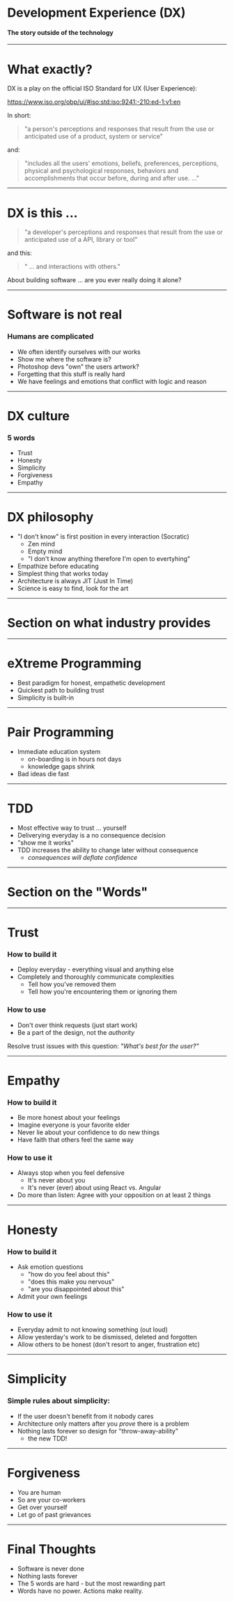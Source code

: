 # Development Experience (DX)

#### The story outside of the technology

---

# What exactly?

DX is a play on the official ISO Standard for UX (User Experience):

https://www.iso.org/obp/ui/#iso:std:iso:9241:-210:ed-1:v1:en

In short:

> "a person's perceptions and responses that result from the use or anticipated use of a product, system or service"

and:

> "includes all the users' emotions, beliefs, preferences, perceptions, physical and psychological responses, behaviors and accomplishments that occur before, during and after use. ..."

---

# DX is this ...

> "a developer's perceptions and responses that result from the use or anticipated use of a API, library or tool"

and this:

> " ... and interactions with others."

About building software ... are you ever really doing it alone?

---

# Software is not real

### Humans are complicated

- We often identify ourselves with our works
- Show me where the software is?
- Photoshop devs "own" the users artwork?
- Forgetting that this stuff is really hard
- We have feelings and emotions that conflict with logic and reason

---

# DX culture

### 5 words

- Trust
- Honesty
- Simplicity
- Forgiveness
- Empathy

---

# DX philosophy

- "I don't know" is first position in every interaction (Socratic)
  - Zen mind
  - Empty mind
  - "I don't know anything therefore I'm open to evertyhing"
- Empathize before educating
- Simplest thing that works today
- Architecture is always JIT (Just In Time)
- Science is easy to find, look for the art

---

# Section on what industry provides

---

# eXtreme Programming

- Best paradigm for honest, empathetic development
- Quickest path to building trust
- Simplicity is built-in

---

# Pair Programming

- Immediate education system
  - on-boarding is in hours not days
  - knowledge gaps shrink
- Bad ideas die fast

---

# TDD

- Most effective way to trust ... yourself
- Deliverying everyday is a no consequence decision
- "show me it works"
- TDD increases the ability to change later without consequence
  - _consequences will deflate confidence_

---

# Section on the "Words"

---

# Trust

### How to build it

- Deploy everyday - everything visual and anything else
- Completely and thoroughly communicate complexities
  - Tell how you've removed them
  - Tell how you're encountering them or ignoring them

### How to use

- Don't over think requests (just start work)
- Be a part of the design, not the _authority_

Resolve trust issues with this question: _"What's best for the user?"_

---

# Empathy

### How to build it

- Be more honest about your feelings
- Imagine everyone is your favorite elder
- Never lie about your confidence to do new things
- Have faith that others feel the same way

### How to use it

- Always stop when you feel defensive
  - It's never about you
  - It's never (ever) about using React vs. Angular
- Do more than listen: Agree with your opposition on at least 2 things

---

# Honesty

### How to build it

- Ask emotion questions
  - "how do you feel about this"
  - "does this make you nervous"
  - "are you disappointed about this"
- Admit your own feelings

### How to use it

- Everyday admit to not knowing something (out loud)
- Allow yesterday's work to be dismissed, deleted and forgotten
- Allow others to be honest (don't resort to anger, frustration etc)

---

# Simplicity

### Simple rules about simplicity:

- If the user doesn't benefit from it nobody cares
- Architecture only matters after you _prove_ there is a problem
- Nothing lasts forever so design for "throw-away-ability"
  - the new TDD!

---

# Forgiveness

- You are human
- So are your co-workers
- Get over yourself
- Let go of past grievances

---

# Final Thoughts

- Software is never done
- Nothing lasts forever
- The 5 words are hard - but the most rewarding part
- Words have no power. Actions make reality.
